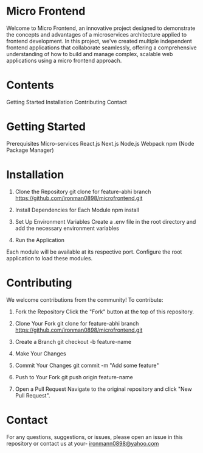 # Micro Frontend
Welcome to Micro Frontend, an innovative project designed to demonstrate the concepts and advantages of a microservices architecture applied to frontend development. In this project, we've created multiple independent frontend applications that collaborate seamlessly, offering a comprehensive understanding of how to build and manage complex, scalable web applications using a micro frontend approach.

# Contents
Getting Started
Installation
Contributing
Contact

# Getting Started
Prerequisites
Micro-services
React.js
Next.js
Node.js
Webpack
npm (Node Package Manager)

# Installation
1. Clone the Repository
git clone for feature-abhi branch https://github.com/ironman0898/microfrontend.git

2. Install Dependencies for Each Module
   npm install
3. Set Up Environment Variables
Create a .env file in the root directory and add the necessary environment variables
4. Run the Application

Each module will be available at its respective port. Configure the root application to load these modules.

# Contributing
We welcome contributions from the community! To contribute:
1. Fork the Repository
Click the "Fork" button at the top of this repository.

2. Clone Your Fork
git clone for feature-abhi branch https://github.com/ironman0898/microfrontend.git

3. Create a Branch
git checkout -b feature-name

4. Make Your Changes

5. Commit Your Changes
git commit -m "Add some feature"

6. Push to Your Fork
git push origin feature-name

7. Open a Pull Request
Navigate to the original repository and click "New Pull Request".

# Contact
For any questions, suggestions, or issues, please open an issue in this repository or contact us at your- ironmann0898@yahoo.com
